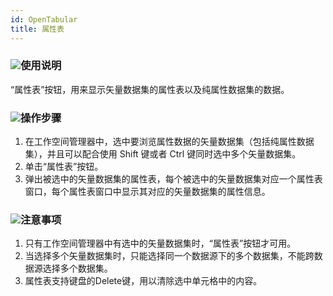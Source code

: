 ```yaml
---
id: OpenTabular
title: 属性表
---
```

### ![](../../img/read.gif)使用说明

“属性表”按钮，用来显示矢量数据集的属性表以及纯属性数据集的数据。

### ![](../../img/read.gif)操作步骤

  1. 在工作空间管理器中，选中要浏览属性数据的矢量数据集（包括纯属性数据集），并且可以配合使用 Shift 键或者 Ctrl 键同时选中多个矢量数据集。
  2. 单击“属性表”按钮。
  3. 弹出被选中的矢量数据集的属性表，每个被选中的矢量数据集对应一个属性表窗口，每个属性表窗口中显示其对应的矢量数据集的属性信息。

### ![](../../img/note.png)注意事项

  1. 只有工作空间管理器中有选中的矢量数据集时，“属性表”按钮才可用。
  2. 当选择多个矢量数据集时，只能选择同一个数据源下的多个数据集，不能跨数据源选择多个数据集。
  3. 属性表支持键盘的Delete键，用以清除选中单元格中的内容。

